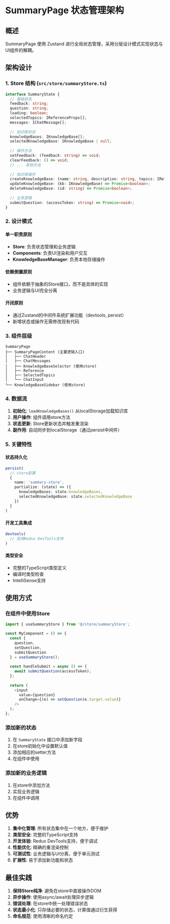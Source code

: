 # SummaryPage 状态管理架构

## 概述

SummaryPage 使用 Zustand 进行全局状态管理，采用分层设计模式实现状态与UI组件的解耦。

## 架构设计

### 1. Store 结构 (`src/store/summaryStore.ts`)

```typescript
interface SummaryState {
  // 基础状态
  feedback: string;
  question: string;
  loading: boolean;
  selectedTopics: IReferenceProps[];
  messages: IChatMessage[];
  
  // 知识库状态
  knowledgeBases: IKnowledgeBase[];
  selectedKnowledgeBase: IKnowledgeBase | null;
  
  // 操作方法
  setFeedback: (feedback: string) => void;
  clearFeedback: () => void;
  // ... 其他方法
  
  // 知识库操作
  createKnowledgeBase: (name: string, description: string, topics: IReferenceProps[]) => Promise<boolean>;
  updateKnowledgeBase: (kb: IKnowledgeBase) => Promise<boolean>;
  deleteKnowledgeBase: (id: string) => Promise<boolean>;
  
  // 业务逻辑
  submitQuestion: (accessToken: string) => Promise<void>;
}
```

### 2. 设计模式

#### 单一职责原则
- **Store**: 负责状态管理和业务逻辑
- **Components**: 负责UI渲染和用户交互
- **KnowledgeBaseManager**: 负责本地存储操作

#### 依赖倒置原则
- 组件依赖于抽象的Store接口，而不是具体的实现
- 业务逻辑与UI完全分离

#### 开闭原则
- 通过Zustand的中间件系统扩展功能（devtools, persist）
- 新增状态或操作无需修改现有代码

### 3. 组件层级

```
SummaryPage
├── SummaryPageContent (主要逻辑入口)
│   ├── ChatHeader
│   ├── ChatMessages
│   ├── KnowledgeBaseSelector (使用store)
│   ├── Reference
│   ├── SelectedTopics
│   └── ChatInput
└── KnowledgeBaseSidebar (使用store)
```

### 4. 数据流

1. **初始化**: `loadKnowledgeBases()` 从localStorage加载知识库
2. **用户操作**: 组件调用store方法
3. **状态更新**: Store更新状态并触发重渲染
4. **副作用**: 自动同步到localStorage（通过persist中间件）

### 5. 关键特性

#### 状态持久化
```typescript
persist(
  // store配置
  {
    name: 'summary-store',
    partialize: (state) => ({
      knowledgeBases: state.knowledgeBases,
      selectedKnowledgeBase: state.selectedKnowledgeBase
    })
  }
)
```

#### 开发工具集成
```typescript
devtools(
  // 启用Redux DevTools支持
)
```

#### 类型安全
- 完整的TypeScript类型定义
- 编译时类型检查
- IntelliSense支持

## 使用方式

### 在组件中使用Store

```typescript
import { useSummaryStore } from '@/store/summaryStore';

const MyComponent = () => {
  const { 
    question, 
    setQuestion, 
    submitQuestion 
  } = useSummaryStore();
  
  const handleSubmit = async () => {
    await submitQuestion(accessToken);
  };
  
  return (
    <input 
      value={question}
      onChange={(e) => setQuestion(e.target.value)}
    />
  );
};
```

### 添加新的状态

1. 在 `SummaryState` 接口中添加新字段
2. 在store初始化中设置默认值
3. 添加相应的setter方法
4. 在组件中使用

### 添加新的业务逻辑

1. 在store中添加方法
2. 实现业务逻辑
3. 在组件中调用

## 优势

1. **集中化管理**: 所有状态集中在一个地方，便于维护
2. **类型安全**: 完整的TypeScript支持
3. **开发体验**: Redux DevTools支持，便于调试
4. **性能优化**: 精确的重渲染控制
5. **可测试性**: 业务逻辑与UI分离，便于单元测试
6. **扩展性**: 易于添加新功能和状态

## 最佳实践

1. **保持Store纯净**: 避免在store中直接操作DOM
2. **异步操作**: 使用async/await处理异步逻辑
3. **错误处理**: 在store中统一处理错误状态
4. **状态最小化**: 只存储必要的状态，计算值通过衍生获得
5. **命名规范**: 使用清晰的命名约定 